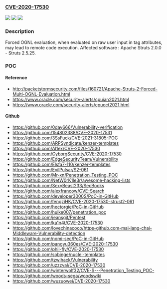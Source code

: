### [CVE-2020-17530](https://cve.mitre.org/cgi-bin/cvename.cgi?name=CVE-2020-17530)
![](https://img.shields.io/static/v1?label=Product&message=Apache%20Struts&color=blue)
![](https://img.shields.io/static/v1?label=Version&message=n%2Fa&color=blue)
![](https://img.shields.io/static/v1?label=Vulnerability&message=Remote%20Code%20Execution&color=brighgreen)

### Description

Forced OGNL evaluation, when evaluated on raw user input in tag attributes, may lead to remote code execution. Affected software : Apache Struts 2.0.0 - Struts 2.5.25.

### POC

#### Reference
- http://packetstormsecurity.com/files/160721/Apache-Struts-2-Forced-Multi-OGNL-Evaluation.html
- https://www.oracle.com/security-alerts/cpujan2021.html
- https://www.oracle.com/security-alerts/cpuoct2021.html

#### Github
- https://github.com/0day666/Vulnerability-verification
- https://github.com/154802388/CVE-2020-17531
- https://github.com/3SsFuck/CVE-2021-31805-POC
- https://github.com/ARPSyndicate/kenzer-templates
- https://github.com/Al1ex/CVE-2020-17530
- https://github.com/CyborgSecurity/CVE-2020-17530
- https://github.com/EdgeSecurityTeam/Vulnerability
- https://github.com/Elsfa7-110/kenzer-templates
- https://github.com/EvilPulsar/S2-061
- https://github.com/Mr-xn/Penetration_Testing_POC
- https://github.com/NetW0rK1le3r/awesome-hacking-lists
- https://github.com/SexyBeast233/SecBooks
- https://github.com/alexfrancow/CVE-Search
- https://github.com/developer3000S/PoC-in-GitHub
- https://github.com/fengziHK/CVE-2020-17530-strust2-061
- https://github.com/hectorgie/PoC-in-GitHub
- https://github.com/huike007/penetration_poc
- https://github.com/jeansgit/Pentest
- https://github.com/ka1n4t/CVE-2020-17530
- https://github.com/lovechinacoco/https-github.com-mai-lang-chai-Middleware-Vulnerability-detection
- https://github.com/nomi-sec/PoC-in-GitHub
- https://github.com/pangyu360es/CVE-2020-17530
- https://github.com/phil-fly/CVE-2020-17530
- https://github.com/sobinge/nuclei-templates
- https://github.com/tzwlhack/Vulnerability
- https://github.com/uzzzval/CVE-2020-17530
- https://github.com/winterwolf32/CVE-S---Penetration_Testing_POC-
- https://github.com/woods-sega/woodswiki
- https://github.com/wuzuowei/CVE-2020-17530

